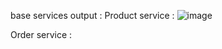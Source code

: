 base services output :
Product service : 
![image](https://github.com/user-attachments/assets/03a32ccc-1049-456a-aba1-762a9861ab23)

Order service : 
